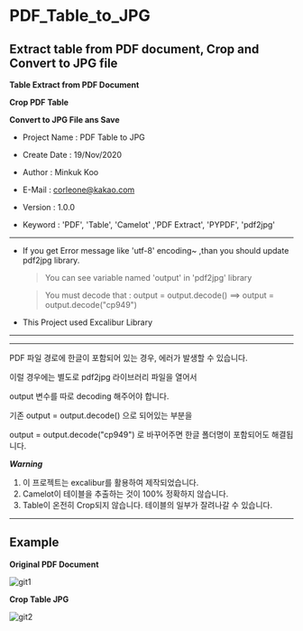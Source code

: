 # PDF_Table_to_JPG
## Extract table from PDF document, Crop and Convert to JPG file


**Table Extract from PDF Document**

**Crop PDF Table**

**Convert to JPG File ans Save**


* Project Name : PDF Table to JPG

* Create Date : 19/Nov/2020

* Author : Minkuk Koo

* E-Mail : corleone@kakao.com

* Version : 1.0.0

* Keyword : 'PDF', 'Table', 'Camelot' ,'PDF Extract', 'PYPDF', 'pdf2jpg'


---------------------------------------------------------------------------------



* If you get Error message like 'utf-8' encoding~ ,than 
    you should update pdf2jpg library.
    
    > You can see variable named 'output' in 'pdf2jpg' library
    
    > You must decode that : output = output.decode() ==> output = output.decode("cp949")
* This Project used Excalibur Library


---------------------------------------------------------------------------------
---------------------------------------------------------------------------------

PDF 파일 경로에 한글이 포함되어 있는 경우, 에러가 발생할 수 있습니다.

이럴 경우에는 별도로 pdf2jpg 라이브러리 파일을 열어서

output 변수를 따로 decoding 해주어야 합니다.



기존 output = output.decode() 으로 되어있는 부분을

output = output.decode("cp949") 로 바꾸어주면 한글 폴더명이 포함되어도 해결됩니다.


***Warning***
1. 이 프로젝트는 excalibur를 활용하여 제작되었습니다.
2. Camelot이 테이블을 추출하는 것이 100% 정확하지 않습니다.
3. Table이 온전히 Crop되지 않습니다. 테이블의 일부가 잘려나갈 수 있습니다.



---------------------------------------------------------------------------------



## Example

**Original PDF Document**

![git1](https://user-images.githubusercontent.com/25974226/99659903-ed597c80-2aa4-11eb-921d-10cd975db817.PNG)



**Crop Table JPG**

![git2](https://user-images.githubusercontent.com/25974226/99659911-ef234000-2aa4-11eb-9fc7-5bd68ea27cc0.jpg)




